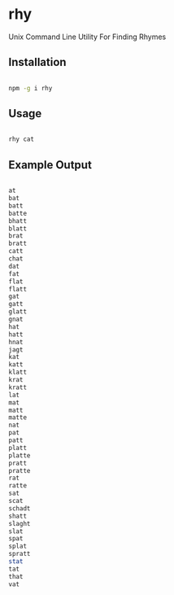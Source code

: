 # rhy
Unix Command Line Utility For Finding Rhymes

## Installation
```sh

npm -g i rhy

```

## Usage

```sh

rhy cat


```

## Example Output

```sh

at
bat
batt
batte
bhatt
blatt
brat
bratt
catt
chat
dat
fat
flat
flatt
gat
gatt
glatt
gnat
hat
hatt
hnat
jagt
kat
katt
klatt
krat
kratt
lat
mat
matt
matte
nat
pat
patt
platt
platte
pratt
pratte
rat
ratte
sat
scat
schadt
shatt
slaght
slat
spat
splat
spratt
stat
tat
that
vat

```
